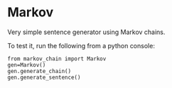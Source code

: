 Markov
======

Very simple sentence generator using Markov chains.

To test it, run the following from a python console:

    from markov_chain import Markov
    gen=Markov()
    gen.generate_chain()
    gen.generate_sentence()